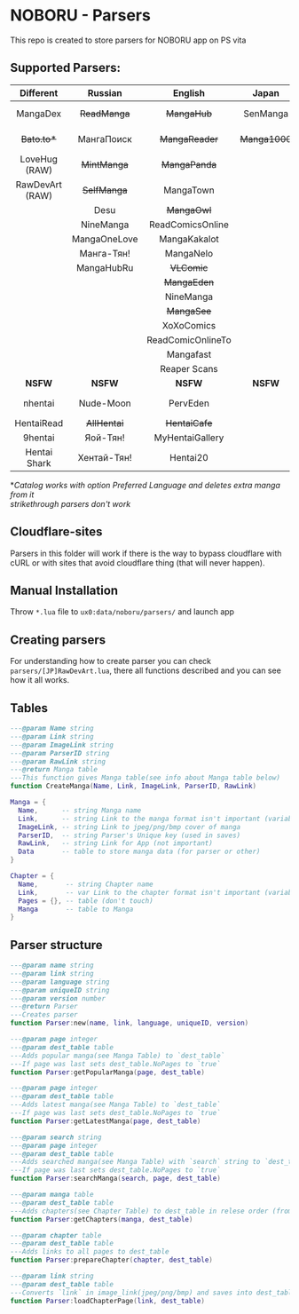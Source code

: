 # NOBORU - Parsers
This repo is created to store parsers for NOBORU app on PS vita
## Supported Parsers: 
|    Different    |    Russian    |      English      |     Japan     |      Spanish       |    Portuguese    |      French       |     Turkish     |    Italian    | Vietnamese |    Polish     |   German   |  Brazil   | Indonesian |   Korean   |
| :-------------: | :-----------: | :---------------: | :-----------: | :----------------: | :--------------: | :---------------: | :-------------: | :-----------: | :--------: | :-----------: | :--------: | :-------: | :--------: | :--------: |
|    MangaDex     | ~~ReadManga~~ |   ~~MangaHub~~    |   SenManga    |      LeoManga      |    Animaregia    |   ~~LelScanVF~~   | ~~Mabushimajo~~ | ~~MangaEden~~ |  TruyenQQ  | Phoenix-Scans | NineManga  | NineManga |  Komikid   | manatoki95 |
|  ~~Bato.to*~~   |  МангаПоиск   |  ~~MangaReader~~  | ~~Manga1000~~ |      InManga       |   UnionMangas    |      ScanFR       |     Puzzmos     |   NineManga   |            |               | Wie Manga! |           |            |            |
|  LoveHug (RAW)  | ~~MintManga~~ |  ~~MangaPanda~~   |               |    ~~Submanga~~    | ~~GoldenMangas~~ |     NineManga     |   ~~MangaTR~~   |               |            |               |            |           |            |            |
| RawDevArt (RAW) | ~~SelfManga~~ |     MangaTown     |               |     NineManga      |     BRMangas     |                   |    SeriManga    |               |            |               |            |           |            |            |
|                 |     Desu      |   ~~MangaOwl~~    |               |    HeavenManga     |                  |                   |   MangaDenizi   |               |            |               |            |           |            |            |
|                 |   NineManga   | ReadComicsOnline  |               | ~~TumangaOnline~~  |                  |                   |                 |               |            |               |            |           |            |            |
|                 | MangaOneLove  |   MangaKakalot    |               |   ~~MangaDoor~~    |                  |                   |                 |               |            |               |            |           |            |            |
|                 |  Манга-Тян!   |     MangaNelo     |               |    MangaLibros     |                  |                   |                 |               |            |               |            |           |            |            |
|                 |  MangaHubRu   |    ~~VLComic~~    |               |                    |                  |                   |                 |               |            |               |            |           |            |            |
|                 |               |   ~~MangaEden~~   |               |                    |                  |                   |                 |               |            |               |            |           |            |            |
|                 |               |     NineManga     |               |                    |                  |                   |                 |               |            |               |            |           |            |            |
|                 |               |   ~~MangaSee~~    |               |                    |                  |                   |                 |               |            |               |            |           |            |            |
|                 |               |    XoXoComics     |               |                    |                  |                   |                 |               |            |               |            |           |            |            |
|                 |               | ReadComicOnlineTo |               |                    |                  |                   |                 |               |            |               |            |           |            |            |
|                 |               |     Mangafast     |               |                    |                  |                   |                 |               |            |               |            |           |            |            |
|                 |               |   Reaper Scans    |               |                    |                  |                   |                 |               |            |               |            |           |            |            |
|    **NSFW**     |   **NSFW**    |     **NSFW**      |   **NSFW**    |      **NSFW**      |     **NSFW**     |     **NSFW**      |    **NSFW**     |   **NSFW**    |  **NSFW**  |   **NSFW**    |  **NSFW**  | **NSFW**  |  **NSFW**  |  **NSFW**  |
|     nhentai     |   Nude-Moon   |     PervEden      |               |    DoujinHentai    |                  | Histoire d'Hentai |                 |   PervEden    |            |               |            |           |            |            |
|   HentaiRead    | ~~AllHentai~~ |  ~~HentaiCafe~~   |               | VerComicsPorno.xxx |                  |                   |                 |               |            |               |            |           |            |            |
|     9hentai     |   Яой-Тян!    |  MyHentaiGallery  |               |                    |                  |                   |                 |               |            |               |            |           |            |            |
|  Hentai Shark   |  Хентай-Тян!  |     Hentai20      |               |                    |                  |                   |                 |               |            |               |            |           |            |            |

**Catalog works with option Preferred Language and deletes extra manga from it*<br>
*strikethrough parsers don't work*

## Cloudflare-sites
  Parsers in this folder will work if there is the way to bypass cloudflare with cURL or with sites that avoid cloudflare thing (that will never happen).

## Manual Installation
  Throw `*.lua` file to `ux0:data/noboru/parsers/` and launch app

## Creating parsers
  For understanding how to create parser you can check `parsers/[JP]RawDevArt.lua`, there all functions described and you can see how it all works.

## Tables
  ```Lua
  ---@param Name string
  ---@param Link string
  ---@param ImageLink string
  ---@param ParserID string
  ---@param RawLink string
  ---@return Manga table
  ---This function gives Manga table(see info about Manga table below)
  function CreateManga(Name, Link, ImageLink, ParserID, RawLink)

  Manga = {
	Name,      -- string Manga name
	Link,      -- string Link to the manga format isn't important (variable for parser)
	ImageLink, -- string Link to jpeg/png/bmp cover of manga
	ParserID,  -- string Parser's Unique key (used in saves)
	RawLink,   -- string Link for App (not important)
	Data       -- table to store manga data (for parser or other) 
  }
  
  Chapter = {
	Name,       -- string Chapter name
	Link,       -- var Link to the chapter format isn't important (variable for parser)
	Pages = {}, -- table (don't touch)
	Manga       -- table to Manga
  }
  ```
## Parser structure
  ```Lua
  ---@param name string
  ---@param link string
  ---@param language string
  ---@param uniqueID string
  ---@param version number
  ---@return Parser
  ---Creates parser
  function Parser:new(name, link, language, uniqueID, version)
  
  ---@param page integer
  ---@param dest_table table
  ---Adds popular manga(see Manga Table) to `dest_table`
  ---If page was last sets dest_table.NoPages to `true`
  function Parser:getPopularManga(page, dest_table)
  
  ---@param page integer
  ---@param dest_table table
  ---Adds latest manga(see Manga Table) to `dest_table`
  ---If page was last sets dest_table.NoPages to `true`
  function Parser:getLatestManga(page, dest_table)
  
  ---@param search string
  ---@param page integer
  ---@param dest_table table
  ---Adds searched manga(see Manga Table) with `search` string to `dest_table`
  ---If page was last sets dest_table.NoPages to `true`
  function Parser:searchManga(search, page, dest_table)
  
  ---@param manga table
  ---@param dest_table table
  ---Adds chapters(see Chapter Table) to dest_table in relese order (from 1st chapter to nth)
  function Parser:getChapters(manga, dest_table)
  
  ---@param chapter table
  ---@param dest_table table
  ---Adds links to all pages to dest_table
  function Parser:prepareChapter(chapter, dest_table)
  
  ---@param link string
  ---@param dest_table table
  ---Converts `link` in image_link(jpeg/png/bmp) and saves into dest_table.Link
  function Parser:loadChapterPage(link, dest_table)
 
  ```
